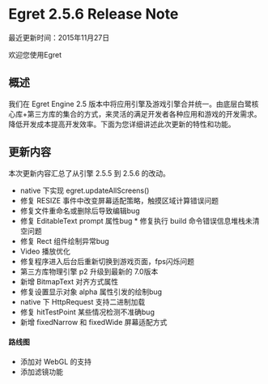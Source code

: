 Egret 2.5.6 Release Note
===============================


最近更新时间：2015年11月27日


欢迎您使用Egret

## 概述

我们在 Egret Engine 2.5 版本中将应用引擎及游戏引擎合并统一。由底层白鹭核心库+第三方库的集合的方式，来灵活的满足开发者各种应用和游戏的开发需求。降低开发成本提高开发效率。下面为您详细讲述此次更新的特性和功能。

## 更新内容

本次更新内容汇总了从引擎 2.5.5 到 2.5.6 的改动。


* native 下实现 egret.updateAllScreens()
* 修复 RESIZE 事件中改变屏幕适配策略，触摸区域计算错误问题
* 修复文件重命名或删除后导致编辑bug
* 修复 EditableText prompt 属性bug
* 修复执行 build 命令错误信息堆栈未清空问题
* 修复 Rect 组件绘制异常bug
* Video 播放优化
* 修复程序进入后台后重新切换到游戏页面，fps闪烁问题
* 第三方库物理引擎 p2 升级到最新的 7.0版本
* 新增 BitmapText 对齐方式属性
* 修复设置显示对象 alpha 属性引发的绘制bug
* native 下 HttpRequest 支持二进制加载
* 修复 hitTestPoint 某些情况检测不准确bug
* 新增 fixedNarrow 和 fixedWide 屏幕适配方式



#### 路线图
* 添加对 WebGL 的支持
* 添加滤镜功能